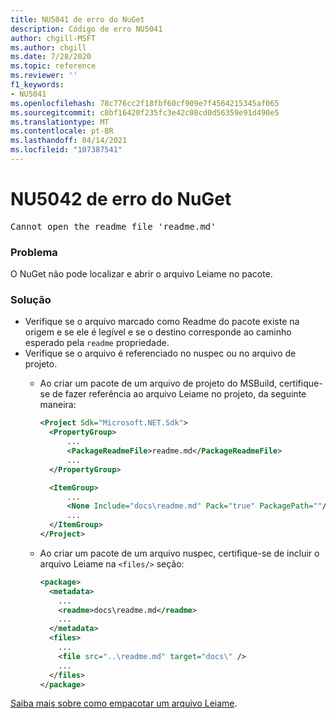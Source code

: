 ```yaml
---
title: NU5041 de erro do NuGet
description: Código de erro NU5041
author: chgill-MSFT
ms.author: chgill
ms.date: 7/28/2020
ms.topic: reference
ms.reviewer: ''
f1_keywords:
- NU5041
ms.openlocfilehash: 78c776cc2f18fbf60cf909e7f4564215345af065
ms.sourcegitcommit: c8bf16420f235fc3e42c08cd0d56359e91d490e5
ms.translationtype: MT
ms.contentlocale: pt-BR
ms.lasthandoff: 04/14/2021
ms.locfileid: "107387541"
---
```

# <a name="nuget-error-nu5042"></a>NU5042 de erro do NuGet

<pre>Cannot open the readme file 'readme.md'</pre>


### <a name="issue"></a>Problema

O NuGet não pode localizar e abrir o arquivo Leiame no pacote.


### <a name="solution"></a>Solução

- Verifique se o arquivo marcado como Readme do pacote existe na origem e se ele é legível e se o destino corresponde ao caminho esperado pela `readme` propriedade.
- Verifique se o arquivo é referenciado no nuspec ou no arquivo de projeto.
  * Ao criar um pacote de um arquivo de projeto do MSBuild, certifique-se de fazer referência ao arquivo Leiame no projeto, da seguinte maneira:

    ```xml
    <Project Sdk="Microsoft.NET.Sdk">
      <PropertyGroup>
          ...
          <PackageReadmeFile>readme.md</PackageReadmeFile>
          ...
      </PropertyGroup>

      <ItemGroup>
          ...
          <None Include="docs\readme.md" Pack="true" PackagePath=""/>
          ...
      </ItemGroup>
    </Project>
    ```

  * Ao criar um pacote de um arquivo nuspec, certifique-se de incluir o arquivo Leiame na `<files/>` seção:

    ```xml
    <package>
      <metadata>
        ...
        <readme>docs\readme.md</readme>
        ...
      </metadata>
      <files>
        ...
        <file src="..\readme.md" target="docs\" />
        ...
      </files>
    </package>
    ```

[Saiba mais sobre como empacotar um arquivo Leiame](../msbuild-targets.md#packagereadmefile).
